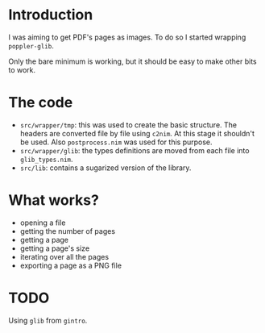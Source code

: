 # Introduction
I was aiming to get PDF's pages as images. To do so I started wrapping `poppler-glib`.

Only the bare minimum is working, but it should be easy to make other bits to work.

# The code
- `src/wrapper/tmp`: this was used to create the basic structure. The headers are converted file by file using `c2nim`. At this stage it shouldn't be used. Also `postprocess.nim` was used for this purpose.
- `src/wrapper/glib`: the types definitions are moved from each file into `glib_types.nim`.
- `src/lib`: contains a sugarized version of the library.

# What works?
- opening a file
- getting the number of pages
- getting a page
- getting a page's size
- iterating over all the pages
- exporting a page as a PNG file

# TODO
Using `glib` from `gintro`.